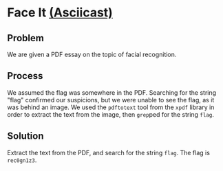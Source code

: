 # Face It [(Asciicast)](https://asciinema.org/a/dtgeg0c8b62aww3t7i9dkl0ga)
## Problem
We are given a PDF essay on the topic of facial recognition.

## Process
We assumed the flag was somewhere in the PDF. Searching for the string "flag"
confirmed our suspicions, but we were unable to see the flag, as it was behind
an image. We used the `pdftotext` tool from the `xpdf` library in order to extract
the text from the image, then `grep`ped for the string `flag`.

## Solution
Extract the text from the PDF, and search for the string `flag`. The flag is `rec0gn1z3`.
